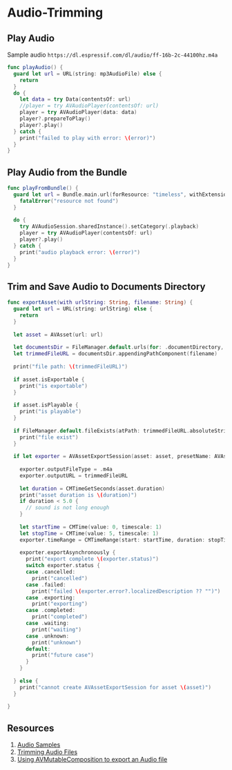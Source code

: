 # Audio-Trimming

## Play Audio 

Sample audio `https://dl.espressif.com/dl/audio/ff-16b-2c-44100hz.m4a`

```swift
func playAudio() {
  guard let url = URL(string: mp3AudioFile) else {
    return
  }
  do {
    let data = try Data(contentsOf: url)
    //player = try AVAudioPlayer(contentsOf: url)
    player = try AVAudioPlayer(data: data)
    player?.prepareToPlay()
    player?.play()
  } catch {
    print("failed to play with error: \(error)")
  }
}
```

## Play Audio from the Bundle

```swift 
func playFromBundle() {
  guard let url = Bundle.main.url(forResource: "timeless", withExtension: ".mp3") else {
    fatalError("resource not found")
  }
  
  do {
    try AVAudioSession.sharedInstance().setCategory(.playback)
    player = try AVAudioPlayer(contentsOf: url)
    player?.play()
  } catch {
    print("audio playback error: \(error)")
  }
}
```

## Trim and Save Audio to Documents Directory

```swift 
func exportAsset(with urlString: String, filename: String) {
  guard let url = URL(string: urlString) else {
    return
  }
  
  let asset = AVAsset(url: url)
  
  let documentsDir = FileManager.default.urls(for: .documentDirectory, in: .userDomainMask)[0]
  let trimmedFileURL = documentsDir.appendingPathComponent(filename)
  
  print("file path: \(trimmedFileURL)")
  
  if asset.isExportable {
    print("is exportable")
  }
  
  if asset.isPlayable {
    print("is playable")
  }
  
  if FileManager.default.fileExists(atPath: trimmedFileURL.absoluteString) {
    print("file exist")
  }
  
  if let exporter = AVAssetExportSession(asset: asset, presetName: AVAssetExportPresetAppleM4A) {
    
    exporter.outputFileType = .m4a
    exporter.outputURL = trimmedFileURL
    
    let duration = CMTimeGetSeconds(asset.duration)
    print("asset duration is \(duration)")
    if duration < 5.0 {
      // sound is not long enough
    }
    
    let startTime = CMTime(value: 0, timescale: 1)
    let stopTime = CMTime(value: 5, timescale: 1)
    exporter.timeRange = CMTimeRange(start: startTime, duration: stopTime)
    
    exporter.exportAsynchronously {
      print("export complete \(exporter.status)")
      switch exporter.status {
      case .cancelled:
        print("cancelled")
      case .failed:
        print("failed \(exporter.error?.localizedDescription ?? "")")
      case .exporting:
        print("exporting")
      case .completed:
        print("completed")
      case .waiting:
        print("waiting")
      case .unknown:
        print("unknown")
      default:
        print("future case")
      }
    }
    
  } else {
    print("cannot create AVAssetExportSession for asset \(asset)")
  }
  
}
```


## Resources 

1. [Audio Samples](https://docs.espressif.com/projects/esp-adf/en/latest/design-guide/audio-samples.html)
2. [Trimming Audio Files](http://www.rockhoppertech.com/blog/ios-trimming-audio-files/) 
3. [Using AVMutableComposition to export an Audio file](https://www.nuomiphp.com/eplan/en/11860.html)
